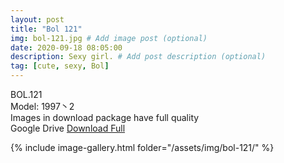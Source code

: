 ```yaml
---
layout: post
title: "Bol 121"
img: bol-121.jpg # Add image post (optional)
date: 2020-09-18 08:05:00
description: Sexy girl. # Add post description (optional)
tag: [cute, sexy, Bol]
---
```

BOL.121  
Model: 1997丶2                                               
Images in download package have full quality                    
Google Drive [Download Full](http://gestyy.com/eeUjKH)

{% include image-gallery.html folder="/assets/img/bol-121/" %}
